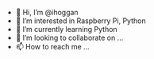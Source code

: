 - 👋 Hi, I’m @ihoggan
- 👀 I’m interested in Raspberry Pi, Python
- 🌱 I’m currently learning Python
- 💞️ I’m looking to collaborate on ...
- 📫 How to reach me ...

<!---
ihoggan/ihoggan is a ✨ special ✨ repository because its `README.md` (this file) appears on your GitHub profile.
You can click the Preview link to take a look at your changes.
--->
